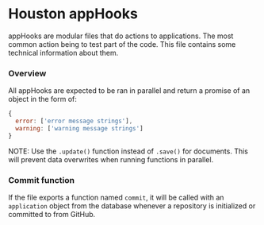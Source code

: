 # Houston appHooks

appHooks are modular files that do actions to applications. The most
common action being to test part of the code. This file contains some technical information about them.

### Overview

All appHooks are expected to be ran in parallel and return a promise of an object in the form of:
```javaScript
{
  error: ['error message strings'],
  warning: ['warning message strings']
}
```

NOTE: Use the `.update()` function instead of `.save()` for documents. This will prevent data overwrites when running functions in parallel.

### Commit function

If the file exports a function named `commit`, it will be called with an `application` object from the database whenever a repository is initialized or committed to from GitHub.
